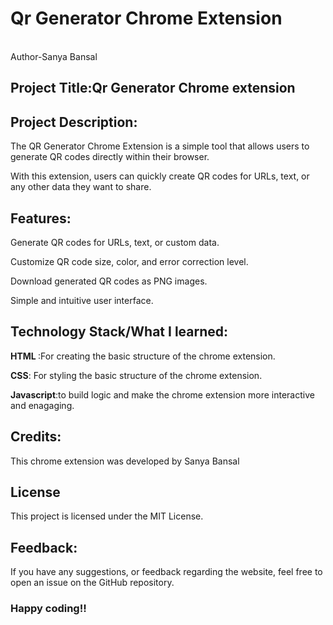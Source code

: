 # Qr Generator Chrome Extension
<br>
Author-Sanya Bansal
<br>
<h2>Project Title:<b>Qr Generator Chrome extension</b></h2>
<h2>Project Description:</h2>
<p>The QR Generator Chrome Extension is a simple tool that allows users to generate QR codes directly within their browser.</p>
<p>With this extension, users can quickly create QR codes for URLs, text, or any other data they want to share.</p>

  <h2>Features:</h2>
  <p>        Generate QR codes for URLs, text, or custom data.</p>
  <p>        Customize QR code size, color, and error correction level.
  <p>        Download generated QR codes as PNG images.
  <p>        Simple and intuitive user interface.

  <h2>Technology Stack/What I learned:</h2>
  <p>      <b>HTML </b>:For creating the basic structure of the chrome extension.</p>
  <p>      <b> CSS</b>: For styling the basic structure of the chrome extension.</p>
  <p>      <b> Javascript</b>:to build logic and make the chrome extension more interactive and enagaging. </p>

  <h2>Credits:</h2>
           <p> This chrome extension was developed by Sanya Bansal </p> 


<h2>License</h2>
<p>This project is licensed under the MIT License.</p>

  <h2>Feedback:</h2>
          <p>If you have any suggestions, or feedback regarding the website, feel free to open an issue on the GitHub repository.</p>

  <h3>Happy coding!!</h3>






  


